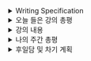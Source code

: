 <details>
<summary>Writing Specification</summary>
<div markdown="1">

>Date : 22.02.04
>
>강좌 분류 : Data Visualization
>
>>강좌 번호 : 3-1
>>
>>제목 : 차트의 요소 - Text 사용하기
>
>>강좌 번호 : 3-2
>>
>>제목 : 차트의 요소 - Color 사용하기
>
>>강좌 번호 : 3-3
>>
>>제목 : 차트의 요소 - Facet 사용하기
>
>>강좌 번호 : 3-4
>>
>>제목 : 차트의 요소 - More Tips
>
>>강좌 번호 : 4-1
>>
>>제목 : 통계와 차트 - Seaborn 소개
>
>>강좌 번호 : 4-2
>>
>>제목 : 통계와 차트 - Seaborn 기초
>
>>강좌 번호 : 4-3
>>
>>제목 : 통계와 차트 - Seaborn 심화


</div>
</details>

<details>
<summary>오늘 들은 강의 총평</summary>
<div markdown="1">

으... 듣기만 해놨다. 정리는 나중에...

이번 주가 리얼 헬이다;;

겁나 대충 정리하는 것 같은데, 이번 주 강의가 너무 많다.

말이 되냐 이게;;

</div>
</details>

<details>
<summary>강의 내용</summary>
<div markdown="1">

어제와 마찬가지로 강의에 관한 코드를 별첨하는 것으로 대체하겠다.

Notion에다가 정리할 수 있으면 해볼 듯.

</div>
</details>


<details>
<summary>나의 주간 총평</summary>
<div markdown="1">

이번 주는 강의 덕에 너무 바쁘지만,

그래도 ResNet을 구현하고 이에 관해서 이야기해볼 수 있는 좋은 시간을 가졌다.

일단 **"논문을 읽고 구현해본다."** 라는 경험은 대학원에서도 없었다!

그리고 그 과정에서 과제에서 배운 것을 활용해보기도 하고, 다양한 문제를 만났고, 해결해보았다.

특히 라이브러리 문제가 터지는 건 아주 인상적이었다.

~~큰 맘 먹고 지른 GPU 놈이 너무 좋으신 건지 CUDA 같은 것들이 전부 최신 버전 밖에 지원 안해서 고생했다.~~

~~별개로 왜 device='cuda'가 왜 자동으로 안되냐고 ㅋㅋ 그건 GPU 문제가 아니잖아.~~

지난 주에 무슨 계획을 방어적으로 세우고 어쩌고 한 것 같은데, 압도적인 강의의 파도 앞에 무릎을 꿇었다.

밈마냥 추진력이라도 냈으면 좋겠는데, 추진력이 생길리가 있나 싶은데 큰일났다.

1. 잘했던 것, 좋았던 것, 계속할 것
   
   ResNet을 구현하여 각자 상의한 것

   이런 경험은 굉장히 값지다고 생각함.

   또 피드백을 열심히 때렸다.

   짧은 피드백을 위해서 깊게 공부하는 과정에서도 깨달음을 얻는 과정이 있어서 만족했음.

2. 잘못했던 것, 아쉬운 것, 부족한 것과 그 개선 방향
   
   구현한 것을 서로 이야기해보는 시간을 가진 것은 좋은데 A/S가 모자란 것이 아닌가 하는 개인적인 생각이 있음.

   특히, 논문 내용에 대한 심도있는 공개된 토의가 없었던 것은 나름대로 아쉬운 점임.

   물론, 초기 시도이고 시간 여유가 없어서 코딩 구현하는 것만도 벅차다는 사실은 인정함.

   그런데 과연 코딩 구현에만 집중하는 것도 옳은가? 에 대한 질문을 받는다면 확실한 대답을 드리긴 어렵다고 봄.

   그래도 일단 시도했고, 진행한다는 것에 의의를 두는 것도 바람직함.

3. 도전할 것, 시도할 것
   
   도전할 것 : R-CNN 구현

   시도할 것 : Notion에다가 별도의 정리 추가

   코딩 공부를 위주로 하게 되는 이번주는 코딩 파일에 공부한 것을 적고 있는데,

   개인적으로 작성한 학습 정리가 없는 것은 조금 아쉽긴 함.

4. 키워드, 알게된 것, 느낀 점
   
   ResNet을 구현하면서 신경망 코딩의 흐름에 대해서 체득하게 되었다.

   간만에 논문을 심도 있게 읽어서 옛날 느낌도 나고 좋았다.

   더 다양한 경험을 했으면 좋겠다고 느꼈다.

</div>
</details>

<details>
<summary>후일담 및 차기 계획</summary>
<div markdown="1">

이번 주 주말은 너무 바쁠 것 같다.

밀린 강의 정리, R-CNN 조사 및 구현 등으로;;

어우 이거 될까 싶다.

컨디션 관리와 더불어 밸런스를 잘 잡아가면서 준비해야한다..

차기 계획

1. R-CNN 구현하기

2. 밀린 강의 코딩 정리하기
   
</div>
</details>



